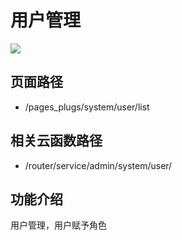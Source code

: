 # 用户管理

![](https://vkceyugu.cdn.bspapp.com/VKCEYUGU-cf0c5e69-620c-4f3c-84ab-f4619262939f/b3a1bf6c-e7cd-4527-9422-ab25bbf453f1.png)

## 页面路径

* /pages_plugs/system/user/list

## 相关云函数路径

* /router/service/admin/system/user/

## 功能介绍

用户管理，用户赋予角色